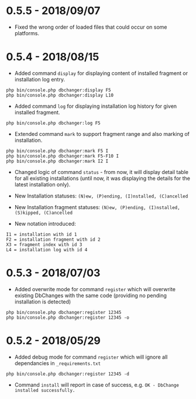 0.5.5 - 2018/09/07
=================
* Fixed the wrong order of loaded files that could occur on some platforms.

0.5.4 - 2018/08/15
=================
* Added command `display` for displaying content of installed fragment or installation log entry.
```
php bin/console.php dbchanger:display F5
php bin/console.php dbchanger:display L10
```

* Added command `log` for displaying installation log history for given installed fragment.
```
php bin/console.php dbchanger:log F5
```

* Extended command `mark` to support fragment range and also marking of installation.
```
php bin/console.php dbchanger:mark F5 I
php bin/console.php dbchanger:mark F5-F10 I
php bin/console.php dbchanger:mark I2 I
```

* Changed logic of command `status` - from now, it will display detail table for all existing installations 
(until now, it was displaying the details for the latest installation only).

* New Installation statuses: `(N)ew, (P)ending, (I)nstalled, (C)ancelled`
* New Installation fragment statuses: `(N)ew, (P)ending, (I)nstalled, (S)kipped, (C)ancelled`

* New notation introduced: 

```
I1 = installation with id 1
F2 = installation fragment with id 2
X3 = fragment index with id 3
L4 = installation log with id 4
```


0.5.3 - 2018/07/03
=================
* Added overwrite mode for command `register` which will overwrite existing DbChanges with the same code (providing no pending installation is detected)
```
php bin/console.php dbchanger:register 12345
php bin/console.php dbchanger:register 12345 -o
```


0.5.2 - 2018/05/29
=================

* Added debug mode for command `register` which will ignore all dependancies in `_requirements.txt`
```
php bin/console.php dbchanger:register 12345 -d
```
* Command `install` will report in case of success, e.g. `OK - DbChange installed successfully.`


